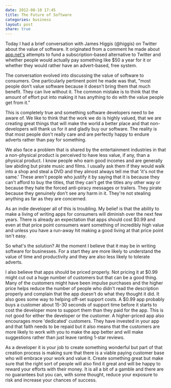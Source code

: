 ```yaml
---
date: 2012-08-10 17:45
title: The Future of Software
categories: business
layout: post
share: true
---
```


Today I had a brief conversation with James Higgis (@higgis) on Twitter about the value of software. It originated from a comment he made about <a href="http://www.app.net">app.net's</a> attempts to fund a subscription-based alternative to Twitter and whether people would actually pay something like $50 a year for it or whether they would rather have an advert-based, free system.

The conversation evolved into discussing the value of software to consumers. One particularly pertinent point he made was that, "most people don’t value software because it doesn’t bring them that much benefit. They can live without it. The common mistake is to think that the amount of effort put into making it has anything to do with the value people get from it."

This is completely true and something software developers need to be aware of. We like to think that the work we do is highly valued, that we are creating great things that will make the world a better place and that non-developers will thank us for it and gladly buy our software. The reality is that most people don't really care and are perfectly happy to endure adverts rather than pay for something.

We also face a problem that is shared by the entertainment industries in that a non-physical product is perceived to have less value, if any, than a physical product. I know people who earn good incomes and are generally law abiding but pirate music and films. I usually ask them if they would walk into a shop and steal a DVD and they almost always tell me that 'it's not the same.' These aren't people who justify it by saying that it is because they can't afford to buy the titles, that they can't get the titles any other way or because they hate the forced anti-piracy messages or trailers. They pirate because they genuinely don't see any harm in it. They're not stealing anything as far as they are concerned.

As an indie developer all of this is troubling. My belief is that the ability to make a living of writing apps for consumers will diminish over the next few years. There is already an expectation that apps should cost $0.99 and even at that price point consumers want something of incredibly high value and unless you have a run-away hit making a good living at that price point isn't easy.

So what's the solution? At the moment I believe that it may be in writing software for businesses. For a start they are more likely to understand the value of time and productivity and they are also less likely to tolerate adverts.

I also believe that apps should be priced properly. Not pricing it at $0.99 might cut out a huge number of customers but that can be a good thing. Many of the customers might have been impulse purchases and the higher price helps reduce the number of people who didn't read the description properly and complain that the app doesn't do what they thought it did. It also goes some way to helping off-set support costs. A $0.99 app probably buys a customer about 15-30 seconds of support time before it starts to cost the developer more to support them than they paid for the app. This is not good for either the developer or the customer. A higher-priced app also encourages more 'dedicated' customers. They have invested in your app and that faith needs to be repaid but it also means that the customers are more likely to work with you to make the app better and will make suggestions rather than just leave ranting 1-star reviews.

As a developer it is your job to create something wonderful but part of that creation process is making sure that there is a viable paying customer base who will embrace your work and value it. Create something great but make sure that the right sort of people will also find it great and will be happy to reward your efforts with their money. It is all a bit of a gamble and there are no guarantees but you can, with some thought, reduce your exposure to risk and increase your chances of success.
